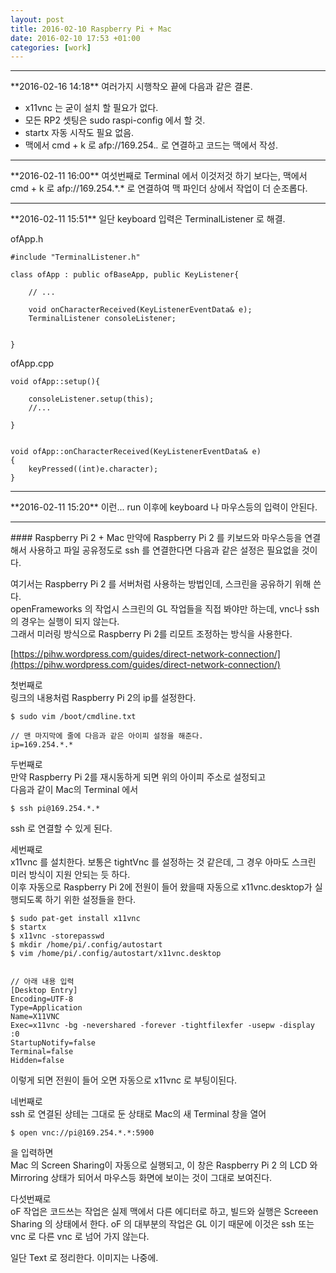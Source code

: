 ```yaml
---
layout: post
title: 2016-02-10 Raspberry Pi + Mac
date: 2016-02-10 17:53 +01:00
categories: [work]
---
```

<hr>
**2016-02-16 14:18**    
여러가지 시행착오 끝에 다음과 같은 결론.  

- x11vnc 는 굳이 설치 할 필요가 없다.   
- 모든 RP2 셋팅은 sudo raspi-config 에서 할 것.   
- startx 자동 시작도 필요 없음.   
- 맥에서 cmd + k 로 afp://169.254.*.*  로 연결하고 코드는 맥에서 작성.  


<hr>
**2016-02-11 16:00**    
여섯번째로 Terminal 에서 이것저것 하기 보다는,   
맥에서 cmd + k 로 afp://169.254.*.*  로 연결하여   
맥 파인더 상에서 작업이 더 순조롭다.   


<hr>
**2016-02-11 15:51**    
일단 keyboard 입력은 TerminalListener 로 해결.   


ofApp.h    

~~~~~~
#include "TerminalListener.h"

class ofApp : public ofBaseApp, public KeyListener{

    // ...

    void onCharacterReceived(KeyListenerEventData& e);
	TerminalListener consoleListener;


}
~~~~~~    
    

ofApp.cpp    

~~~~~~
void ofApp::setup(){

	consoleListener.setup(this);
    //...
    
}


void ofApp::onCharacterReceived(KeyListenerEventData& e)
{
	keyPressed((int)e.character);
}
~~~~~~




<hr>
**2016-02-11 15:20**    
이런... run 이후에 keyboard 나 마우스등의 입력이 안된다.    


<hr>
#### Raspberry Pi 2 + Mac    
만약에 Raspberry Pi 2 를 키보드와 마우스등을 연결해서 사용하고 파일 공유정도로 ssh 를 연결한다면 다음과 같은 설정은 필요없을 것이다.   

여기서는 Raspberry Pi 2 를 서버처럼 사용하는 방법인데, 스크린을 공유하기 위해 쓴다.   
openFrameworks 의 작업시 스크린의 GL 작업들을 직접 봐야만 하는데, vnc나 ssh 의 경우는 실행이 되지 않는다.   
그래서 미러링 방식으로 Raspberry Pi 2를 리모트 조정하는 방식을 사용한다.   


[https://pihw.wordpress.com/guides/direct-network-connection/](https://pihw.wordpress.com/guides/direct-network-connection/)   


첫번째로    
링크의 내용처럼 Raspberry Pi 2의 ip를 설정한다.  

~~~~~~~
$ sudo vim /boot/cmdline.txt

// 맨 마지막에 줄에 다음과 같은 아이피 설정을 해준다.
ip=169.254.*.*
~~~~~~~

두번째로   
만약 Raspberry Pi 2를 재시동하게 되면 위의 아이피 주소로 설정되고   
다음과 같이 Mac의 Terminal 에서

~~~~~~~
$ ssh pi@169.254.*.*
~~~~~~~

ssh 로 연결할 수 있게 된다.    



세번째로    
x11vnc 를 설치한다. 보통은 tightVnc 를 설정하는 것 같은데, 그 경우 아마도 스크린 미러 방식이 지원 안되는 듯 하다.    
이후 자동으로 Raspberry Pi 2에 전원이 들어 왔을때 자동으로 x11vnc.desktop가 실행되도록 하기 위한 설정들을 한다.

~~~~~~~
$ sudo pat-get install x11vnc    
$ startx    
$ x11vnc -storepasswd    
$ mkdir /home/pi/.config/autostart    
$ vim /home/pi/.config/autostart/x11vnc.desktop    
    
    
// 아래 내용 입력
[Desktop Entry]    
Encoding=UTF-8     
Type=Application     
Name=X11VNC    
Exec=x11vnc -bg -nevershared -forever -tightfilexfer -usepw -display :0    
StartupNotify=false    
Terminal=false     
Hidden=false    
~~~~~~~

이렇게 되면 전원이 들어 오면 자동으로 x11vnc 로 부팅이된다.   



네번째로    
ssh 로 연결된 상테는 그대로 둔 상태로 Mac의 새 Terminal 창을 열어    

~~~~~~~
$ open vnc://pi@169.254.*.*:5900
~~~~~~~

을 입력하면   
Mac 의 Screen Sharing이 자동으로 실행되고, 이 창은 Raspberry Pi 2 의 LCD 와 Mirroring 상태가 되어서 마우스등 화면에 보이는 것이 그대로 보여진다.



다섯번째로    
oF 작업은 코드쓰는 작업은 실제 맥에서 다른 에디터로 하고, 빌드와 실행은 Screeen Sharing 의 상태에서 한다.
oF 의 대부분의 작업은 GL 이기 때문에 이것은 ssh 또는 vnc 로 다른 vnc 로 넘어 가지 않는다.



일단 Text 로 정리한다. 이미지는 나중에.
